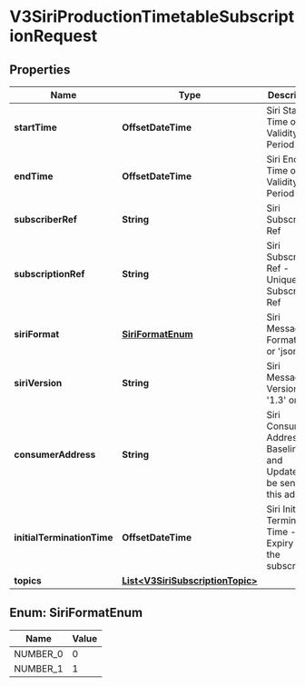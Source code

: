 

# V3SiriProductionTimetableSubscriptionRequest


## Properties

| Name | Type | Description | Notes |
|------------ | ------------- | ------------- | -------------|
|**startTime** | **OffsetDateTime** | Siri Start Time of the Validity Period |  |
|**endTime** | **OffsetDateTime** | Siri End Time of the Validity Period |  |
|**subscriberRef** | **String** | Siri Subscriber Ref |  |
|**subscriptionRef** | **String** | Siri Subscription Ref - Unique to a Subscriber Ref |  |
|**siriFormat** | [**SiriFormatEnum**](#SiriFormatEnum) | Siri Message Format &#39;xml&#39; or &#39;json&#39; |  |
|**siriVersion** | **String** | Siri Message Version &#39;1.3&#39; or &#39;2.0&#39; |  |
|**consumerAddress** | **String** | Siri Consumer Address - Baseline and Updates will be sent to this address |  |
|**initialTerminationTime** | **OffsetDateTime** | Siri Initial Termination Time - Expiry of the subscription |  |
|**topics** | [**List&lt;V3SiriSubscriptionTopic&gt;**](V3SiriSubscriptionTopic.md) |  |  |



## Enum: SiriFormatEnum

| Name | Value |
|---- | -----|
| NUMBER_0 | 0 |
| NUMBER_1 | 1 |



